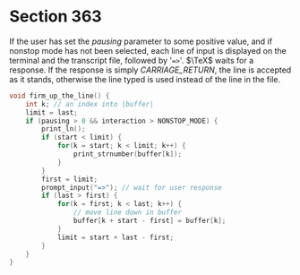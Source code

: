 # Section 363

If the user has set the *pausing* parameter to some positive value, and if nonstop mode has not been selected, each line of input is displayed on the terminal and the transcript file, followed by '`=>`'.
$\TeX$ waits for a response.
If the response is simply *CARRIAGE_RETURN*, the line is accepted as it stands, otherwise the line typed is used instead of the line in the file.

```c parser/get_next_token.c
void firm_up_the_line() {
    int k; // an index into |buffer|
    limit = last;
    if (pausing > 0 && interaction > NONSTOP_MODE) {
        print_ln();
        if (start < limit) {
            for(k = start; k < limit; k++) {
                print_strnumber(buffer[k]);
            }
        }
        first = limit;
        prompt_input("=>"); // wait for user response
        if (last > first) {
            for(k = first; k < last; k++) {
                // move line down in buffer
                buffer[k + start - first] = buffer[k];
            }
            limit = start + last - first;
        }
    }
}
```
